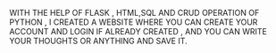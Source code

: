 WITH THE HELP OF FLASK , HTML,SQL AND CRUD OPERATION OF PYTHON , I CREATED A WEBSITE WHERE YOU CAN CREATE YOUR ACCOUNT AND LOGIN IF ALREADY CREATED , AND YOU CAN WRITE YOUR THOUGHTS OR ANYTHING AND SAVE IT.
